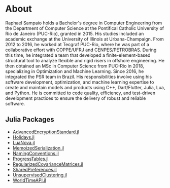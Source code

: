 # About

Raphael Sampaio holds a Bachelor's degree in Computer Engineering from the Department of Computer Science at the Pontifical Catholic University of Rio de Janeiro (PUC-Rio), granted in 2015. His studies included an academic exchange at the University of Illinois at Urbana-Champaign. From 2012 to 2016, he worked at Tecgraf PUC-Rio, where he was part of a collaborative effort with COPPE/UFRJ and CENPES/PETROBRAS. During this time, he integrated a team that developed a finite-element-based structural tool to analyze flexible and rigid risers in offshore engineering. He then obtained an MSc in Computer Science from PUC-Rio in 2018, specializing in Optimization and Machine Learning. Since 2016, he integrated the PSR team in Brazil. His responsibilities involve using his software development, optimization, and machine learning expertise to create and maintain models and products using C++, Dart/Flutter, Julia, Lua, and Python. He is committed to code quality, efficiency, and test-driven development practices to ensure the delivery of robust and reliable software.

## Julia Packages

- [AdvancedEncryptionStandard.jl](https://github.com/raphasampaio/AdvancedEncryptionStandard.jl)
- [Holidays.jl](https://github.com/raphasampaio/Holidays.jl)
- [LuaNova.jl](https://github.com/raphasampaio/LuaNova.jl)
- [MemoizedSerialization.jl](https://github.com/raphasampaio/MemoizedSerialization.jl)
- [NamingConventions.jl](https://github.com/raphasampaio/NamingConventions.jl)
- [ProgressTables.jl](https://github.com/raphasampaio/ProgressTables.jl)
- [RegularizedCovarianceMatrices.jl](https://github.com/raphasampaio/RegularizedCovarianceMatrices.jl)
- [SharedPreferences.jl](https://github.com/raphasampaio/SharedPreferences.jl)
- [UnsupervisedClustering.jl](https://github.com/raphasampaio/UnsupervisedClustering.jl)
- [WorldTimeAPI.jl](https://github.com/raphasampaio/WorldTimeAPI.jl)

<!--

**raphasampaio/raphasampaio** is a ✨ _special_ ✨ repository because its `README.md` (this file) appears on your GitHub profile.

Here are some ideas to get you started:

- 🔭 I’m currently working on ...
- 🌱 I’m currently learning ...
- 👯 I’m looking to collaborate on ...
- 🤔 I’m looking for help with ...
- 💬 Ask me about ...
- 📫 How to reach me: ...
- 😄 Pronouns: ...
- ⚡ Fun fact: ...
-->
